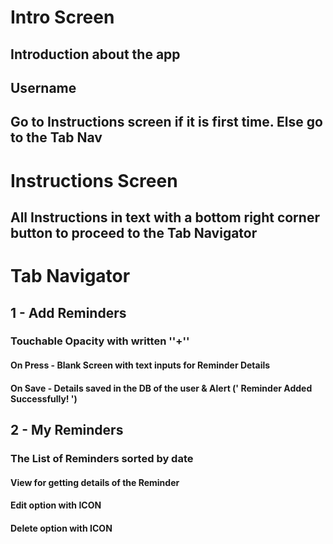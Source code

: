 # Intro Screen

## Introduction about the app 

## Username 

## Go to Instructions screen if it is first time. Else go to the Tab Nav 

# Instructions Screen

## All Instructions in text with a bottom right corner button to proceed to the Tab Navigator 

# Tab Navigator

 ##  1 - Add Reminders 

### Touchable Opacity with written ''+''

#### On Press - Blank Screen with text inputs for Reminder Details

#### On Save - Details saved in the DB of the user & Alert (' Reminder Added Successfully! ')

##  2 - My Reminders

### The List of Reminders sorted by date

#### View for getting details of the Reminder

#### Edit option with ICON

#### Delete option with ICON

####  

 

 
